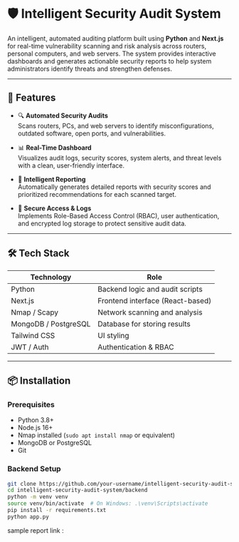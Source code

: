 # 🛡️ Intelligent Security Audit System

An intelligent, automated auditing platform built using **Python** and **Next.js** for real-time vulnerability scanning and risk analysis across routers, personal computers, and web servers. The system provides interactive dashboards and generates actionable security reports to help system administrators identify threats and strengthen defenses.

---

## 🚀 Features

- 🔍 **Automated Security Audits**  
  Scans routers, PCs, and web servers to identify misconfigurations, outdated software, open ports, and vulnerabilities.

- 📊 **Real-Time Dashboard**  
  Visualizes audit logs, security scores, system alerts, and threat levels with a clean, user-friendly interface.

- 🧠 **Intelligent Reporting**  
  Automatically generates detailed reports with security scores and prioritized recommendations for each scanned target.

- 🔐 **Secure Access & Logs**  
  Implements Role-Based Access Control (RBAC), user authentication, and encrypted log storage to protect sensitive audit data.

---

## 🛠️ Tech Stack

| Technology         | Role                             |
|--------------------|----------------------------------|
| Python             | Backend logic and audit scripts  |
| Next.js            | Frontend interface (React-based) |
| Nmap / Scapy       | Network scanning and analysis    |
| MongoDB / PostgreSQL | Database for storing results     |
| Tailwind CSS       | UI styling                       |
| JWT / Auth         | Authentication & RBAC            |

---

## 📦 Installation

### Prerequisites

- Python 3.8+
- Node.js 16+
- Nmap installed (`sudo apt install nmap` or equivalent)
- MongoDB or PostgreSQL
- Git

### Backend Setup

```bash
git clone https://github.com/your-username/intelligent-security-audit-system.git
cd intelligent-security-audit-system/backend
python -m venv venv
source venv/bin/activate  # On Windows: .\venv\Scripts\activate
pip install -r requirements.txt
python app.py


````
sample report link : 
